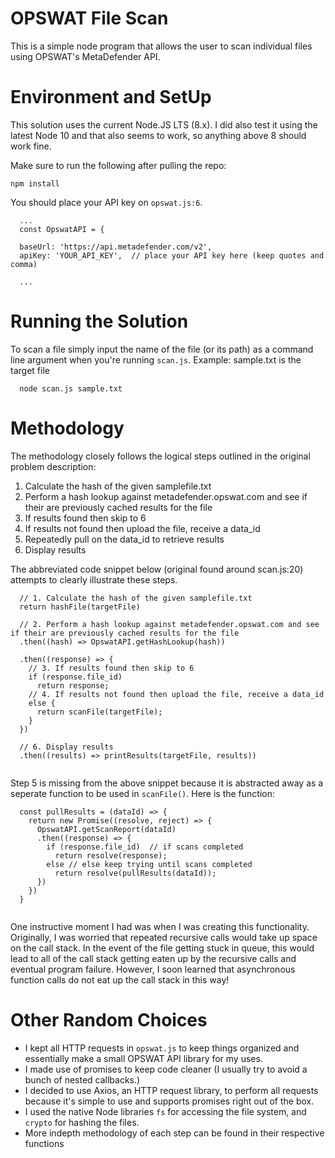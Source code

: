 # OPSWAT File Scan
This is a simple node program that allows the user to scan individual files using OPSWAT's MetaDefender API.

# Environment and SetUp

This solution uses the current Node.JS LTS (8.x). I did also test it using the latest Node 10 and that also seems to work, so anything above 8 should work fine. 

Make sure to run the following after pulling the repo:

``` npm install ```


You should place your API key on `opswat.js:6`.

```
  ...
  const OpswatAPI = {

  baseUrl: 'https://api.metadefender.com/v2',
  apiKey: 'YOUR_API_KEY',  // place your API key here (keep quotes and comma)
  
  ...
```

# Running the Solution

To scan a file simply input the name of the file (or its path) as a command line argument when you're running `scan.js`.
Example: sample.txt is the target file

```
  node scan.js sample.txt
```

# Methodology
The methodology closely follows the logical steps outlined in the original problem description:

1. Calculate the hash of the given samplefile.txt
2. Perform a hash lookup against metadefender.opswat.com and see if their are previously cached results for the file
3. If results found then skip to 6
4. If results not found then upload the file, receive a data_id
5. Repeatedly pull on the data_id to retrieve results
6. Display results 

The abbreviated code snippet below (original found around scan.js:20) attempts to clearly illustrate these steps.

```  
  // 1. Calculate the hash of the given samplefile.txt
  return hashFile(targetFile)
  
  // 2. Perform a hash lookup against metadefender.opswat.com and see if their are previously cached results for the file
  .then((hash) => OpswatAPI.getHashLookup(hash))
  
  .then((response) => {
    // 3. If results found then skip to 6
    if (response.file_id) 
      return response;
    // 4. If results not found then upload the file, receive a data_id
    else {
      return scanFile(targetFile); 
    }
  })
  
  // 6. Display results
  .then((results) => printResults(targetFile, results))
  
 ```
 
Step 5 is missing from the above snippet because it is abstracted away as a seperate function to be used in `scanFile()`. Here is the function: 

``` 
  const pullResults = (dataId) => {
    return new Promise((resolve, reject) => {
      OpswatAPI.getScanReport(dataId)
      .then((response) => {
        if (response.file_id)  // if scans completed
          return resolve(response);
        else // else keep trying until scans completed
          return resolve(pullResults(dataId));
      })
    })
  }
  
```

One instructive moment I had was when I was creating this functionality. Originally, I was worried that repeated recursive calls would take up space on the call stack. In the event of the file getting stuck in queue, this would lead to all of the call stack getting eaten up by the recursive calls and eventual program failure. However, I soon learned that asynchronous function calls do not eat up the call stack in this way!

# Other Random Choices

- I kept all HTTP requests in `opswat.js` to keep things organized and essentially make a small OPSWAT API library for my uses.
- I made use of promises to keep code cleaner (I usually try to avoid a bunch of nested callbacks.)
- I decided to use Axios, an HTTP request library, to perform all requests because it's simple to use and supports promises right out of the box.
- I used the native Node libraries `fs` for accessing the file system, and `crypto` for hashing the files.
- More indepth methodology of each step can be found in their respective functions
